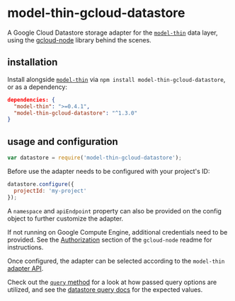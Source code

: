 # model-thin-gcloud-datastore

A Google Cloud Datastore storage adapter for the [`model-thin`](https://www.npmjs.com/package/model-thin) data layer, using the [gcloud-node](https://github.com/GoogleCloudPlatform/gcloud-node) library behind the scenes.

## installation 

Install alongside [`model-thin`](https://www.npmjs.com/package/model-thin) via `npm install model-thin-gcloud-datastore`, or as a dependency:

```json
dependencies: {
  "model-thin": ">=0.4.1",
  "model-thin-gcloud-datastore": "^1.3.0"
}
```

## usage and configuration

```javascript
var datastore = require('model-thin-gcloud-datastore');
```

Before use the adapter needs to be configured with your project's ID:

```javascript
datastore.configure({
  projectId: 'my-project'
});
```

A `namespace` and `apiEndpoint` property can also be provided on the config object to further customize the adapter.

If not running on Google Compute Engine, additional credentials need to be provided. See the [Authorization](https://github.com/GoogleCloudPlatform/gcloud-node#user-content-authorization) section of the `gcloud-node` readme for instructions.

Once configured, the adapter can be selected according to the `model-thin` [adapter API](https://github.com/davidrekow/model-thin#adapters).

Check out the [`query` method](https://github.com/davidrekow/model-thin-gcloud-datastore/blob/master/index.js#L129:L185) for a look at how passed query options are utilized, and see the [datastore query docs](https://googlecloudplatform.github.io/gcloud-node/#/docs/datastore/query) for the expected values.
